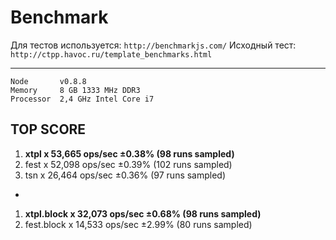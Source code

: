 # Benchmark

Для тестов используется: `http://benchmarkjs.com/`
Исходный тест: `http://ctpp.havoc.ru/template_benchmarks.html`

----------------------------
```
Node       v0.8.8
Memory     8 GB 1333 MHz DDR3
Processor  2,4 GHz Intel Core i7
```

## TOP SCORE
1. **xtpl x 53,665 ops/sec ±0.38% (98 runs sampled)**
2. fest x 52,098 ops/sec ±0.39% (102 runs sampled)
3. tsn x 26,464 ops/sec ±0.36% (97 runs sampled)

-

1. **xtpl.block x 32,073 ops/sec ±0.68% (98 runs sampled)**
2. fest.block x 14,533 ops/sec ±2.99% (80 runs sampled)



